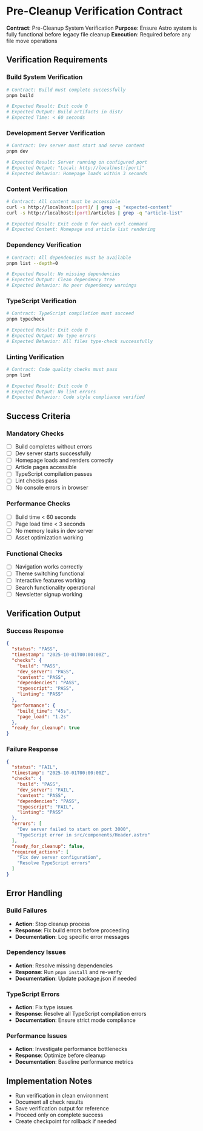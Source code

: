 # Pre-Cleanup Verification Contract

**Contract**: Pre-Cleanup System Verification
**Purpose**: Ensure Astro system is fully functional before legacy file cleanup
**Execution**: Required before any file move operations

## Verification Requirements

### Build System Verification
```bash
# Contract: Build must complete successfully
pnpm build

# Expected Result: Exit code 0
# Expected Output: Build artifacts in dist/
# Expected Time: < 60 seconds
```

### Development Server Verification
```bash
# Contract: Dev server must start and serve content
pnpm dev

# Expected Result: Server running on configured port
# Expected Output: "Local: http://localhost:[port]"
# Expected Behavior: Homepage loads within 3 seconds
```

### Content Verification
```bash
# Contract: All content must be accessible
curl -s http://localhost:[port]/ | grep -q "expected-content"
curl -s http://localhost:[port]/articles | grep -q "article-list"

# Expected Result: Exit code 0 for each curl command
# Expected Content: Homepage and article list rendering
```

### Dependency Verification
```bash
# Contract: All dependencies must be available
pnpm list --depth=0

# Expected Result: No missing dependencies
# Expected Output: Clean dependency tree
# Expected Behavior: No peer dependency warnings
```

### TypeScript Verification
```bash
# Contract: TypeScript compilation must succeed
pnpm typecheck

# Expected Result: Exit code 0
# Expected Output: No type errors
# Expected Behavior: All files type-check successfully
```

### Linting Verification
```bash
# Contract: Code quality checks must pass
pnpm lint

# Expected Result: Exit code 0
# Expected Output: No lint errors
# Expected Behavior: Code style compliance verified
```

## Success Criteria

### Mandatory Checks
- [ ] Build completes without errors
- [ ] Dev server starts successfully
- [ ] Homepage loads and renders correctly
- [ ] Article pages accessible
- [ ] TypeScript compilation passes
- [ ] Lint checks pass
- [ ] No console errors in browser

### Performance Checks
- [ ] Build time < 60 seconds
- [ ] Page load time < 3 seconds
- [ ] No memory leaks in dev server
- [ ] Asset optimization working

### Functional Checks
- [ ] Navigation works correctly
- [ ] Theme switching functional
- [ ] Interactive features working
- [ ] Search functionality operational
- [ ] Newsletter signup working

## Verification Output

### Success Response
```json
{
  "status": "PASS",
  "timestamp": "2025-10-01T00:00:00Z",
  "checks": {
    "build": "PASS",
    "dev_server": "PASS",
    "content": "PASS",
    "dependencies": "PASS",
    "typescript": "PASS",
    "linting": "PASS"
  },
  "performance": {
    "build_time": "45s",
    "page_load": "1.2s"
  },
  "ready_for_cleanup": true
}
```

### Failure Response
```json
{
  "status": "FAIL",
  "timestamp": "2025-10-01T00:00:00Z",
  "checks": {
    "build": "PASS",
    "dev_server": "FAIL",
    "content": "PASS",
    "dependencies": "PASS",
    "typescript": "FAIL",
    "linting": "PASS"
  },
  "errors": [
    "Dev server failed to start on port 3000",
    "TypeScript error in src/components/Header.astro"
  ],
  "ready_for_cleanup": false,
  "required_actions": [
    "Fix dev server configuration",
    "Resolve TypeScript errors"
  ]
}
```

## Error Handling

### Build Failures
- **Action**: Stop cleanup process
- **Response**: Fix build errors before proceeding
- **Documentation**: Log specific error messages

### Dependency Issues
- **Action**: Resolve missing dependencies
- **Response**: Run `pnpm install` and re-verify
- **Documentation**: Update package.json if needed

### TypeScript Errors
- **Action**: Fix type issues
- **Response**: Resolve all TypeScript compilation errors
- **Documentation**: Ensure strict mode compliance

### Performance Issues
- **Action**: Investigate performance bottlenecks
- **Response**: Optimize before cleanup
- **Documentation**: Baseline performance metrics

## Implementation Notes

- Run verification in clean environment
- Document all check results
- Save verification output for reference
- Proceed only on complete success
- Create checkpoint for rollback if needed